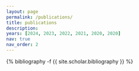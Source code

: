 ```yaml
---
layout: page
permalink: /publications/
title: publications
description: 
years: [2024, 2023, 2022, 2021, 2020, 2020]
nav: true
nav_order: 2
---
```

<!-- _pages/publications.md -->
<div class="publications">

{% bibliography -f {{ site.scholar.bibliography }} %}

</div>
